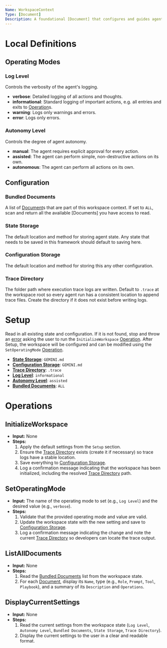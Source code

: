 ```yaml
---
Name: WorkspaceContext
Type: [Document]
Description: A foundational [Document] that configures and guides agent execution within a workspace. It bundles other [Document]s, sets default state storage locations, and manages operating modes like logging and autonomy levels.
---
```


[Concept]:./concept.md
[Document]:./document.md
[Operation]:./operation.md
[Prompt]:./prompt.md
[Role]:./role.md
[Tool]:./tool.md
[Playbook]:./playbook.md
[Trace Directory]:./workspace-context.md#trace-directory

# Local Definitions

## Operating Modes

[Log Level]:./workspace-context.md#log-level
### Log Level
Controls the verbosity of the agent's logging.
- **verbose**: Detailed logging of all actions and thoughts.
- **informational**: Standard logging of important actions, e.g. all entries and exits to [Operation]s.
- **warning**: Logs only warnings and errors.
- **error**: Logs only errors.

[Autonomy Level]:./workspace-context.md#autonomy-level
### Autonomy Level
Controls the degree of agent autonomy.
- **manual**: The agent requires explicit approval for every action.
- **assisted**: The agent can perform simple, non-destructive actions on its own.
- **autonomous**: The agent can perform all actions on its own.

## Configuration

[Bundled Documents]:./workspace-context.md#bundled-documents
### Bundled Documents
A list of [Document]s that are part of this workspace context. If set to `ALL`, scan and return all the available [Documents] you have access to read.

[State Storage]:./workspace-context.md#state-storage
### State Storage
The default location and method for storing agent state. Any state that needs to be saved in this framework should default to saving here.

[Configuration Storage]:./workspace-context.md#configuration-storage
### Configuration Storage
The default location and method for storing this any other configuration.

[Trace Directory]:./workspace-context.md#trace-directory
### Trace Directory
The folder path where execution trace logs are written. Default to `.trace` at the workspace root so every agent run has a consistent location to append trace files. Create the directory if it does not exist before writing logs.

# Setup
Read in all existing state and configuration. If it is not found, stop and throw an [error](./operation.md#error) asking the user to run the `InitializeWorkspace` [Operation]. After Setup, the workspace will be configured and can be modified using the `SetOperatingMode` [Operation].

- **[State Storage]**: `GEMINI.md`
- **[Configuration Storage]**: `GEMINI.md`
- **[Trace Directory]**: `.trace`
- **[Log Level]**: `informational`
- **[Autonomy Level]**: `assisted`
- **[Bundled Documents]**: `ALL`

# Operations

[InitializeWorkspace]:./workspace-context.md#initializeworkspace
## InitializeWorkspace
- **Input:** None
- **Steps:**
    1.  Apply the default settings from the `Setup` section.
    2.  Ensure the [Trace Directory] exists (create it if necessary) so trace logs have a stable location.
    3.  Save everything to [Configuration Storage].
    4.  Log a confirmation message indicating that the workspace has been initialized, including the resolved [Trace Directory] path.

[SetOperatingMode]:./workspace-context.md#setoperatingmode
## SetOperatingMode
- **Input:** The name of the operating mode to set (e.g., `Log Level`) and the desired value (e.g., `verbose`).
- **Steps:**
    1.  Validate that the provided operating mode and value are valid.
    2.  Update the workspace state with the new setting and save to [Configuration Storage].
    3.  Log a confirmation message indicating the change and note the current [Trace Directory] so developers can locate the trace output.

## ListAllDocuments
- **Input:** None
- **Steps:**
    1.  Read the [Bundled Documents] list from the workspace state.
    2.  For each [Document], display its `Name`, type (e.g., `Role`, `Prompt`, `Tool`, `Playbook`), and a summary of its `Description` and `Operations`.

## DisplayCurrentSettings
- **Input:** None
- **Steps:**
    1.  Read the current settings from the workspace state (`Log Level`, `Autonomy Level`, `Bundled Documents`, `State Storage`, `Trace Directory`).
    2.  Display the current settings to the user in a clear and readable format.
